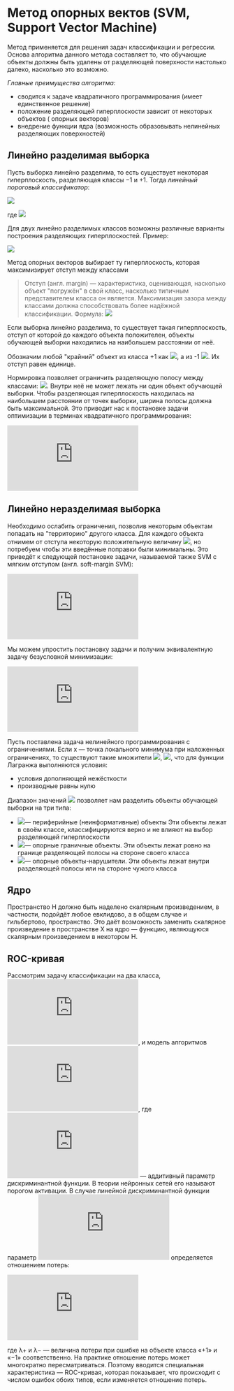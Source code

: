 # Метод опорных вектов (SVM, Support Vector Machine)
Метод применяется для решения задач классификации и регрессии. Основа алгоритма данного метода составляет то, что обучающие объекты должны быть удалены от разделяющей поверхности настолько далеко, насколько это возможно.

*Главные преимущества алгоритма:*
- сводится к задаче квадратичного программирования (имеет единственное решение)
- положение разделяющей гиперплоскости зависит от некоторых объектов ( опорных векторов)
- внедрение функции ядра (возможность образовывать нелинейных разделяющих поверхностей)

## Линейно разделимая выборка
Пусть выборка линейно разделима, то есть существует некоторая гиперплоскость, разделяющая классы −1 и +1. Тогда *линейный пороговый классификатор*:

![](https://latex.codecogs.com/gif.latex?a(\vec{x})=sign(\langle&space;\vec{w},&space;\vec{x}&space;\rangle&space;-&space;b)=sign(\sum_{i=1}^lw_ix_i-b))

где   ![](https://latex.codecogs.com/gif.latex?\vec{w}=(w_1,\dots,w_n)\in&space;\mathbb{R}^n,&space;b&space;\in&space;\mathbb{R})


Для двух линейно разделимых классов возможны различные варианты построения разделяющих гиперплоскостей. 
Пример:

![](https://neerc.ifmo.ru/wiki/images/f/fe/Svm_hyperplane.png)


Метод опорных векторов выбирает ту гиперплоскость, которая максимизирует отступ между классами
>Отступ (англ. margin) — характеристика, оценивающая, насколько объект "погружён" в свой класс, насколько типичным представителем класса он является.  Максимизация зазора  между классами должна способствовать более надёжной классификации.
Формула:
![](https://latex.codecogs.com/gif.latex?M_i(\vec{w},b)=y_i(\langle\vec{w},\vec{x}_i\rangle-b))

Если выборка линейно разделима, то существует такая гиперплоскость, отступ от которой до каждого объекта положителен, объекты обучающей выборки находились на наибольшем расстоянии от неё.

Обозначим любой "крайний" объект из класса +1 как ![](https://latex.codecogs.com/gif.latex?\vec{x}_&plus;), а из -1     ![](https://latex.codecogs.com/gif.latex?\&space;\vec{x}_-). Их отступ равен единице. 

Нормировка позволяет ограничить разделяющую полосу между классами: ![](https://latex.codecogs.com/gif.latex?\lbrace&space;x:-1<\langle\vec{w},\vec{x}_i\rangle-b<1&space;\rbrace). Внутри неё не может лежать ни один объект обучающей выборки. Чтобы разделяющая гиперплоскость находилась на наибольшем расстоянии от точек выборки, ширина полосы должна быть максимальной. Это приводит нас к постановке задачи оптимизации в терминах квадратичного программирования:


![](https://latex.codecogs.com/gif.latex?%5Cbegin%7Bcases%7D%20%5C%7C%5Cvec%7Bw%7D%5C%7C%5E2%20%5Cto%20%5Cmin_%7Bw%2Cb%7D%5C%5C%20M_i%28%5Cvec%7Bw%7D%2Cb%29%5Cgeq%201%2C%20%26%20i%3D1%2C%5Cdots%2Cl%20%5Cend%7Bcases%7D) 
## Линейно неразделимая выборка
Необходимо ослабить ограничения, позволив некоторым объектам попадать на "территорию" другого класса. Для каждого объекта отнимем от отступа некоторую положительную величину ![](https://latex.codecogs.com/gif.latex?\xi_i), но потребуем чтобы эти введённые поправки были минимальны. Это приведёт к следующей постановке задачи, называемой также SVM с мягким отступом (англ. soft-margin SVM):

![](https://latex.codecogs.com/gif.latex?%5Cbegin%7Bcases%7D%20%5Cfrac%7B1%7D%7B2%7D%5C%7C%5Cvec%7Bw%7D%5C%7C%5E2%20&plus;%20C%5Csum_%7Bi%3D1%7D%5El%20%5Cxi_i%20%5Cto%20%5Cmin_%7Bw%2Cb%2C%5Cxi%7D%5C%5C%20M_i%28%5Cvec%7Bw%7D%2Cb%29%5Cgeq%201-%5Cxi%2C%26%20i%3D1%2C%5Cdots%2Cl%20%5C%5C%20%5Cxi%5Cgeq%200%2C%20%26%20i%3D1%2C%5Cdots%2Cl%20%5Cend%7Bcases%7D)


Мы можем упростить постановку задачи и получим эквивалентную задачу безусловной минимизации:

![](https://latex.codecogs.com/gif.latex?%5Cfrac%7B1%7D%7B2%7D%5C%7C%5Cvec%7Bw%7D%5C%7C%5E2%20&plus;%20C%5Csum_%7Bi%3D1%7D%5El%20%281-M_i%28%5Cvec%7Bw%7D%2Cb%29%29_&plus;%20%5Cto%20%5Cmin_%7Bw%2Cb%7D%5C%5C)

Пусть поставлена задача нелинейного программирования с ограничениями. Если x — точка локального минимума при наложенных ограничениях, то существуют такие множители ![](https://latex.codecogs.com/gif.latex?\mu_i), ![](https://latex.codecogs.com/gif.latex?\lambda_j), что для функции Лагранжа выполняются условия:
- условия дополняющей нежёсткости
- производные равны нулю


Диапазон значений ![](https://latex.codecogs.com/gif.latex?\lambda_i) позволяет нам разделить объекты обучающей выборки на три типа:

- ![](https://latex.codecogs.com/gif.latex?\lambda_i=0)— периферийные (неинформативные) объекты
Эти объекты лежат в своём классе, классифицируются верно и не влияют на выбор разделяющей гиперплоскости
- ![](https://latex.codecogs.com/gif.latex?0<\lambda_i<C)— опорные граничные объекты. Эти объекты лежат ровно на границе разделяющей полосы на стороне своего класса
- ![](https://latex.codecogs.com/gif.latex?\lambda_i=C)— опорные объекты-нарушители. Эти объекты лежат внутри разделяющей полосы или на стороне чужого класса


## Ядро

Пространство H должно быть наделено
скалярным произведением, в частности, подойдёт любое евклидово, а в общем случае
и гильбертово, пространство. Это даёт возможность заменить скалярное произведение в пространстве X на ядро — функцию, являющуюся скалярным произведением в некотором H.
## ROC-кривая
Рассмотрим задачу классификации на два класса, ![](https://latex.codecogs.com/gif.latex?Y%3D%5Cleft%20%5C%7B%20-1%3B&plus;1%20%5Cright%20%5C%7D), и модель
алгоритмов ![](https://latex.codecogs.com/gif.latex?a%28x%2C%20w%29%3Dsign%28f%28x%2C%20w%29%20-%20w_0%29), где ![](https://latex.codecogs.com/gif.latex?w_0%20%5Cin%20%5Cmathbb%7BR%7D) — аддитивный параметр дискриминантной функции. В теории нейронных сетей его называют порогом активации.
В случае линейной дискриминантной функции параметр ![](https://latex.codecogs.com/gif.latex?w_0) определяется отношением потерь:

![](https://latex.codecogs.com/gif.latex?w_0%20%3D%5Cln%20%5Cfrac%7B-%5Clambda%20%7D%7B&plus;%5Clambda%20%7D)


где λ+ и λ− — величина потери
при ошибке на объекте класса «+1» и «−1» соответственно.
На практике отношение потерь может многократно пересматриваться. Поэтому
вводится специальная характеристика — ROC-кривая, которая показывает, что происходит с числом ошибок обоих типов, если изменяется отношение потерь.













